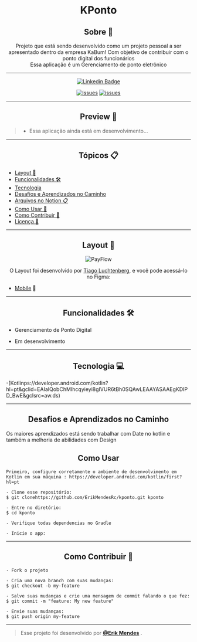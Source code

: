 <h1 align="center">KPonto</h1>

<h2 align="center">Sobre 📖</h2>


   
<p align="center">
   Projeto que está sendo desenvolvido como um projeto pessoal a ser apresentado dentro da empresa KaBum! Com objetivo de contribuir com o ponto digital dos funcionários<br>
   Essa aplicação é um Gerenciamento de ponto eletrônico</br
</p>


---



   <div align="center">

   [![Linkedin Badge](https://img.shields.io/static/v1?label=&message=Erik%20Mendes&color=0000FF&style=for-the-badge&logo=LinkedIn)](https://www.linkedin.com/in/devmendesrc/)

   [![issues](https://img.shields.io/github/issues/CledilsonWisp/payFlow)]()
   [![issues](https://img.shields.io/github/stars/CledilsonWisp/payFlow)]()
   </div>



---



<h2 align="center">Preview 📱</h2>



   > * Essa aplicação ainda está em desenvolvimento...


---




<h2 align="center">Tópicos 📋</h2>

   <p>

   - [Layout 🎨](#layout-)
   - [Funcionalidades 🛠️](#Funcionalidades-%EF%B8%8F)
   - [Tecnologia](#Tecnologia-)
   - [Desafios e Aprendizados no Caminho ](#desafios-e-aprendizados-no-caminho-)
   - [Arquivos no Notion 📋](#arquivos-no-notion-)
   - [Como Usar 🤔](#como-usar-)
   - [Como Contribuir 💪](#como-contribuir-)
   - [Licença 📝](#licença-)

   </p>



---




<h2 align="center">Layout 🎨</h2>

   <p align="center">
      <img alt="PayFlow" title="PayFlow" src="https://user-images.githubusercontent.com/59374587/122856653-86779c80-d2ed-11eb-8927-8c5433dc37d3.png" />
   </p>

   <p align="center">
      O Layout foi desenvolvido por <a href="https://instagram.com/tiagoluchtenberg">Tiago Luchtenberg</a>, e você pode acessá-lo no Figma:
   
   - <a href="https://www.figma.com/file/kLK7FYnWKMoN68sQXcSniu/PayFlow">Mobile</a> 📱
   </p>


---   




<h2 align="center">Funcionalidades 🛠️</h2>

   <p>
   
- Gerenciamento de Ponto Digital
- Em desenvolvimento
  
   </p>


---




<h2 align="center">Tecnologia 💻</h2>
 <p>

 -[Kotlinps://developer.android.com/kotlin?hl=pt&gclid=EAIaIQobChMIhcqyieyi8gIVUR6tBh0SQAwLEAAYASAAEgKDIPD_BwE&gclsrc=aw.ds)

 </p>


---




<h2 align="center">Desafios e Aprendizados no Caminho </h2>

   <p>
   Os maiores aprendizados está sendo trabalhar com Date no kotlin e também a melhoria de abilidades com Design
   </p>


<h2 align="center">Como Usar </h2>

   ```
   Primeiro, configure corretamente o ambiente de desenvolvimento em Kotlin em sua máquina : https://developer.android.com/kotlin/first?hl=pt
   
   - Clone esse repositório:
   $ git clonehttps://github.com/ErikMendesRc/kponto.git kponto

   - Entre no diretório:
   $ cd kponto

   - Verifique todas dependencias no Gradle

   - Inicie o app: 
   ```



---

<h2 align="center">Como Contribuir 💪</h2>

   ```
   - Fork o projeto 

   - Cria uma nova branch com suas mudanças:
   $ git checkout -b my-feature

   - Salve suas mudanças e crie uma mensagem de commit falando o que fez:
   $ git commit -m "feature: My new feature"

   - Envie suas mudanças:
   $ git push origin my-feature
   ```


---


>Esse projeto foi desenvolvido por **[@Erik Mendes](https://www.linkedin.com/in/devmendesrc/)**
>.<br>

